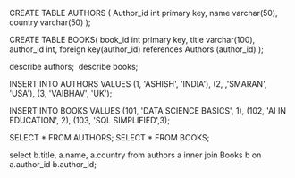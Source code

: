 CREATE TABLE AUTHORS (
Author_id int primary key,
name varchar(50),
country varchar(50)
);

CREATE TABLE BOOKS(
book_id int primary key,
title varchar(100),
author_id int,
foreign key(author_id) references Authors (author_id)
);

 describe authors;
 describe books;
 

 INSERT INTO AUTHORS VALUES (1, 'ASHISH', 'INDIA'),
(2, ,'SMARAN', 'USA'),
(3, 'VAIBHAV', 'UK');

INSERT INTO BOOKS VALUES (101, 'DATA SCIENCE BASICS', 1),
(102, 'AI IN EDUCATION', 2),
(103, 'SQL SIMPLIFIED',3);

SELECT * FROM AUTHORS;
SELECT * FROM BOOKS;


select b.title, a.name, a.country from authors a inner join Books b on a.author_id b.author_id;
